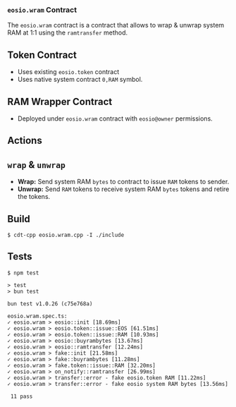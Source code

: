 ### `eosio.wram` Contract

The `eosio.wram` contract is a contract that allows to wrap & unwrap system RAM at 1:1 using the `ramtransfer` method.

## Token Contract

- Uses existing `eosio.token` contract
- Uses native system contract `0,RAM` symbol.

## RAM Wrapper Contract

- Deployed under `eosio.wram` contract with `eosio@owner` permissions.

## Actions

## `wrap` & `unwrap`
- **Wrap:** Send system RAM `bytes` to contract to issue `RAM` tokens to sender.
- **Unwrap:** Send `RAM` tokens to receive system RAM `bytes` tokens and retire the tokens.

## Build

```
$ cdt-cpp eosio.wram.cpp -I ./include
```

## Tests

```
$ npm test

> test
> bun test

bun test v1.0.26 (c75e768a)

eosio.wram.spec.ts:
✓ eosio.wram > eosio::init [18.69ms]
✓ eosio.wram > eosio.token::issue::EOS [61.51ms]
✓ eosio.wram > eosio.token::issue::RAM [10.93ms]
✓ eosio.wram > eosio::buyrambytes [13.67ms]
✓ eosio.wram > eosio::ramtransfer [12.24ms]
✓ eosio.wram > fake::init [21.58ms]
✓ eosio.wram > fake::buyrambytes [11.28ms]
✓ eosio.wram > fake.token::issue::RAM [32.20ms]
✓ eosio.wram > on_notify::ramtransfer [26.99ms]
✓ eosio.wram > transfer::error - fake eosio.token RAM [11.22ms]
✓ eosio.wram > transfer::error - fake eosio system RAM bytes [13.56ms]

 11 pass
```